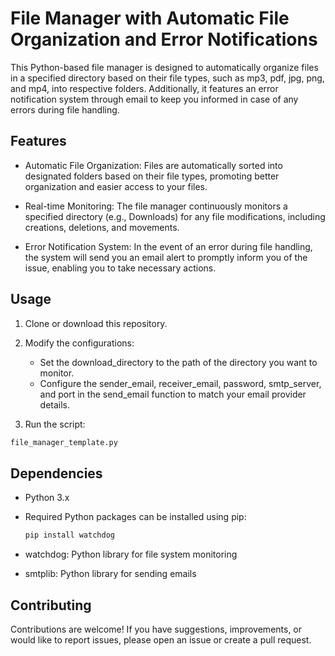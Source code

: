 # File Manager with Automatic File Organization and Error Notifications

This Python-based file manager is designed to automatically organize files in a specified directory based on their file types, such as mp3, pdf, jpg, png, and mp4, into respective folders. Additionally, it features an error notification system through email to keep you informed in case of any errors during file handling.

## Features
+ Automatic File Organization: Files are automatically sorted into designated folders based on their file types, promoting better organization and easier access to your files.

+ Real-time Monitoring: The file manager continuously monitors a specified directory (e.g., Downloads) for any file modifications, including creations, deletions, and movements.

+ Error Notification System: In the event of an error during file handling, the system will send you an email alert to promptly inform you of the issue, enabling you to take necessary actions.

## Usage
1. Clone or download this repository.

2. Modify the configurations:

    + Set the download_directory to the path of the directory you want to monitor.
    + Configure the sender_email, receiver_email, password, smtp_server, and port in the send_email function to match your email provider details.

3. Run the script:


```python
file_manager_template.py
```

## Dependencies
+ Python 3.x
+ Required Python packages can be installed using pip:

  ```bash
  pip install watchdog
  ```
+ watchdog: Python library for file system monitoring
+ smtplib: Python library for sending emails

## Contributing
Contributions are welcome! If you have suggestions, improvements, or would like to report issues, please open an issue or create a pull request.
